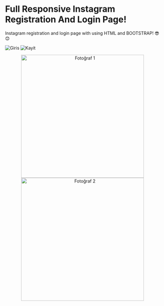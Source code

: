 # Full Responsive Instagram Registration And Login Page!
Instagram registration and login page with using HTML and BOOTSTRAP! 😎😊


![Giris](https://github.com/metinardakantarci/instagram_login_page/assets/55920692/e58ee88e-9818-4580-adbf-6bf2463c14b1)
![Kayit](https://github.com/metinardakantarci/instagram_login_page/assets/55920692/e412de4a-e1fe-4d39-870e-f8e4bd37e84f)

<p align="center">
  <img src="https://github.com/metinardakantarci/instagram_login_page/assets/55920692/5f0e38e1-06c1-406b-9e2a-893f89b4ebd1" alt="Fotoğraf 1" width="400"/> 
  <img src="https://github.com/metinardakantarci/instagram_login_page/assets/55920692/ca61a6ba-92ba-42e0-b74d-1a7b94aab292" alt="Fotoğraf 2" width="400"/>
</p>
